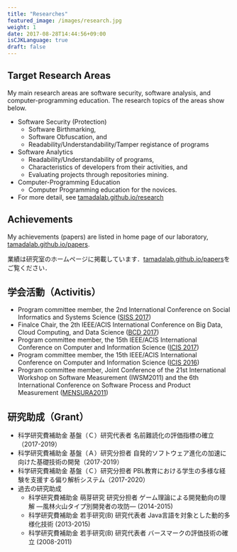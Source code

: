 ```yaml
---
title: "Researches"
featured_image: /images/research.jpg
weight: 1
date: 2017-08-28T14:44:56+09:00
isCJKLanguage: true
draft: false
---
```


## Target Research Areas

My main research areas are software security,  software analysis, and computer-programming education.
The research topics of the areas show below.

* Software Security (Protection)
    * Software Birthmarking,
    * Software Obfuscation, and
    * Readability/Understandability/Tamper registance of programs
* Software Analytics
    * Readability/Understandability of programs,
    * Characteristics of developers from their activities, and
    * Evaluating projects through repositories mining.
* Computer-Programming Education
    * Computer Programming education for the novices.
* For more detail, see [tamadalab.github.io/research](https://tamadalab.github.io/research)

## Achievements

My achievements (papers) are listed in home page of our laboratory, [tamadalab.github.io/papers](https://tamadalab.github.io/papers).

業績は研究室のホームページに掲載しています．[tamadalab.github.io/papers](https://tamadalab.github.io/papers)をご覧ください．

## 学会活動（Activitis）

* Program committee member, the 2nd International Conference on Social Informatics and Systems Science ([SISS 2017](http://www.iaiai.org/conference/aai2017/siss-2017/))
* Finalce Chair, the 2th IEEE/ACIS International Conference on Big Data, Cloud Computing, and Data Science ([BCD 2017](http://www.acisinternational.org/bcd2017/))
* Program committee member, the 15th IEEE/ACIS International Conference on Computer and Information Science ([ICIS 2017](http://www.acisinternational.org/icis2017/))
* Program committee member, the 15th IEEE/ACIS International Conference on Computer and Information Science ([ICIS 2016](http://www.acisinternational.org/icis2016/))
* Program committee member, Joint Conference of the 21st International Workshop on Software Measurement (IWSM2011) and the 6th International Conference on Software Process and Product Measurement ([MENSURA2011](http://mensura.wordpress.com/organization/))

## 研究助成（Grant）

* 科学研究費補助金 基盤（Ｃ）研究代表者 名前難読化の評価指標の確立（2017-2019）
* 科学研究費補助金 基盤（Ａ）研究分担者 自発的ソフトウェア進化の加速に向けた基礎技術の開発（2017-2019）
* 科学研究費補助金 基盤（Ｃ）研究分担者 PBL教育における学生の多様な経験を支援する偏り解析システム（2017-2020）
* 過去の研究助成
    * 科学研究費補助金 萌芽研究 研究分担者 ゲーム理論による開発動向の理解 ―風林火山タイプ別開発者の攻防― (2014-2015)
    * 科学研究費補助金 若手研究(B) 研究代表者 Java言語を対象とした動的多様化技術 (2013-2015)
    * 科学研究費補助金 若手研究(B) 研究代表者 バースマークの評価技術の確立 (2008-2011)


